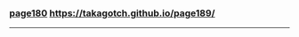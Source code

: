 ### [page180](https://takagotch.github.io/page189) https://takagotch.github.io/page189/
---




```

```


```

```


```

```


```

```

